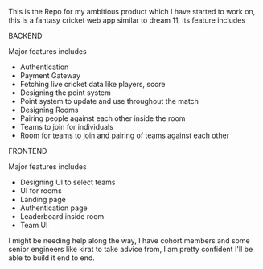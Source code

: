 This is the Repo for my ambitious product which I have started to work on, this is a fantasy cricket web app similar to dream 11, its feature includes

BACKEND

Major features includes

- Authentication
- Payment Gateway
- Fetching live cricket data like 
  players, score
- Designing the point system
- Point system to update and use 
  throughout the match
- Designing Rooms
- Pairing people against each other 
  inside the room 
- Teams to join for individuals
- Room for teams to join and pairing 
  of teams against each other

FRONTEND

Major features includes

- Designing UI to select teams
- UI for rooms
- Landing page 
- Authentication page
- Leaderboard inside room
- Team UI

I might be needing help along the way, I have cohort members and some senior engineers like kirat to take advice from, I am pretty confident I'll be able to build it end to end.
